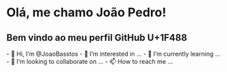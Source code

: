 <h1> Olá, me chamo João Pedro!</h1>
<h2> Bem vindo ao meu perfil GitHub <meta>U+1F488</meta></h2>
- 👋 Hi, I’m @JoaoBasstos
- 👀 I’m interested in ...
- 🌱 I’m currently learning ...
- 💞️ I’m looking to collaborate on ...
- 📫 How to reach me ...

<!---
JoaoBasstos/JoaoBasstos is a ✨ special ✨ repository because its `README.md` (this file) appears on your GitHub profile.
You can click the Preview link to take a look at your changes.
--->
